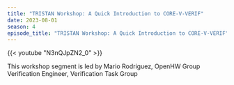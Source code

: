 ```yaml
---
title: "TRISTAN Workshop: A Quick Introduction to CORE-V-VERIF"
date: 2023-08-01
season: 4
episode_title: "TRISTAN Workshop: A Quick Introduction to CORE-V-VERIF"
---
```


{{< youtube "N3nQJpZN2_0" >}}

This workshop segment is led by Mario Rodriguez, OpenHW Group Verification
Engineer, Verification Task Group
